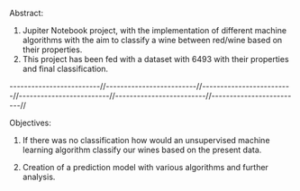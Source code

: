   Abstract:
  
1. Jupiter Notebook project, with the implementation of different machine algorithms with the aim to classify a wine between red/wine based on their properties. 
2. This project has been fed with a dataset with 6493 with their properties and final classification.

-------------------------//-------------------------//-------------------------//-------------------------//-------------------------//-------------------------//

  Objectives:

1. If there was no classification how would an unsupervised machine learning algorithm classify our wines based on the present data.

2. Creation of a prediction model with various algorithms and further analysis.
